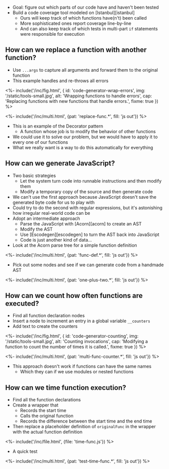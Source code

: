 ---
---

-   Goal: figure out which parts of our code have and haven't been tested
-   Build a <g key="code_coverage">code coverage</g> tool modeled on [Istanbul][istanbul]
    -   Ours will keep track of which functions have(n't) been called
    -   More sophisticated ones report coverage line-by-line
    -   And can also keep track of which tests in multi-part `if` statements were responsible for execution

## How can we replace a function with another function?

-   Use `...args` to capture all arguments and forward them to the original function
-   This example handles and re-throws all errors

<%- include('/inc/fig.html', {
    id: 'code-generator-wrap-errors',
    img: '/static/tools-small.jpg',
    alt: 'Wrapping functions to handle errors',
    cap: 'Replacing functions with new functions that handle errors.',
    fixme: true
}) %>

<%- include('/inc/multi.html', {pat: 'replace-func.*', fill: 'js out'}) %>

-   This is an example of the <g key="decorator_pattern">Decorator</g> pattern
    -   A function whose job is to modify the behavior of other functions
-   We could use it to solve our problem, but we would have to apply it to every one of our functions
-   What we really want is a way to do this automatically for everything

## How can we generate JavaScript?

-   Two basic strategies
    -   Let the system turn code into runnable instructions and then modify them
    -   Modify a temporary copy of the source and then generate code
-   We can't use the first approach
    because JavaScript doesn't save the generated <g key="byte_code">byte code</g> for us to play with
-   Could try to do the second with <g key="regular_expression">regular expressions</g>,
    but it's astonishing how irregular real-world code can be
-   Adopt an intermediate approach
    -   Parse the JavaScript with [Acorn][acorn] to create an <g key="abstract_syntax_tree">AST</g>
    -   Modify the AST
    -   Use [Escodegen][escodegen] to turn the AST back into JavaScript
    -   Code is just another kind of data…
-   Look at the Acorn parse tree for a simple function definition

<%- include('/inc/multi.html', {pat: 'func-def.*', fill: 'js out'}) %>

-   Pick out some nodes and see if we can generate code from a handmade AST

<%- include('/inc/multi.html', {pat: 'one-plus-two.*', fill: 'js out'}) %>

## How can we count how often functions are executed?

-   Find all function declaration nodes
-   Insert a node to increment an entry in a global variable `__counters`
-   Add text to create the counters

<%- include('/inc/fig.html', {
    id: 'code-generator-counting',
    img: '/static/tools-small.jpg',
    alt: 'Counting invocations',
    cap: 'Modifying a function to count the number of times it is called.',
    fixme: true
}) %>

<%- include('/inc/multi.html', {pat: 'multi-func-counter.*', fill: 'js out'}) %>

-   This approach doesn't work if functions can have the same names
    -   Which they can if we use modules or <g key="nested_function">nested functions</g>

## How can we time function execution?

-   Find all the function declarations
-   Create a wrapper that
    -   Records the start time
    -   Calls the original function
    -   Records the difference between the start time and the end time
-   Then replace a placeholder definition of `originalFunc` in the wrapper with the actual function definition

<%- include('/inc/file.html', {file: 'time-func.js'}) %>

-   A quick test

<%- include('/inc/multi.html', {pat: 'test-time-func.*', fill: 'js out'}) %>
